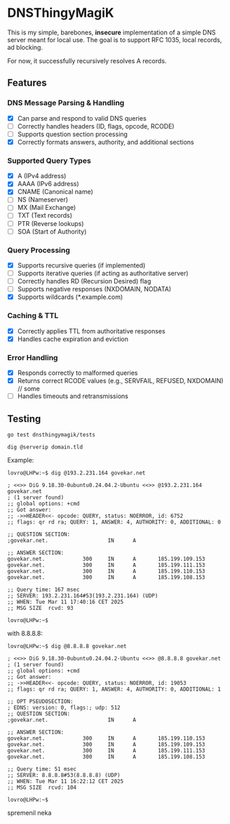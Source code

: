 # DNSThingyMagiK

This is my simple, barebones, **insecure** implementation of a simple DNS server meant for local use. The goal is to support RFC 1035, local records, ad blocking.

For now, it successfully recursively resolves A records.

## Features

### DNS Message Parsing & Handling

- [x] Can parse and respond to valid DNS queries
- [ ] Correctly handles headers (ID, flags, opcode, RCODE)
- [ ] Supports question section processing
- [x] Correctly formats answers, authority, and additional sections

### Supported Query Types

- [x] A (IPv4 address)
- [x] AAAA (IPv6 address)
- [x] CNAME (Canonical name)
- [ ] NS (Nameserver)
- [ ] MX (Mail Exchange)
- [ ] TXT (Text records)
- [ ] PTR (Reverse lookups)
- [ ] SOA (Start of Authority)

### Query Processing

- [x] Supports recursive queries (if implemented)
- [ ] Supports iterative queries (if acting as authoritative server)
- [ ] Correctly handles RD (Recursion Desired) flag
- [ ] Supports negative responses (NXDOMAIN, NODATA)
- [x] Supports wildcards (*.example.com)

### Caching & TTL

- [x] Correctly applies TTL from authoritative responses
- [x] Handles cache expiration and eviction

### Error Handling

- [x] Responds correctly to malformed queries
- [x] Returns correct RCODE values (e.g., SERVFAIL, REFUSED, NXDOMAIN) // some
- [ ] Handles timeouts and retransmissions

## Testing

`go test dnsthingymagik/tests`

`dig @serverip domain.tld`

Example:

```shell
lovro@LHPw:~$ dig @193.2.231.164 govekar.net

; <<>> DiG 9.18.30-0ubuntu0.24.04.2-Ubuntu <<>> @193.2.231.164 govekar.net
; (1 server found)
;; global options: +cmd
;; Got answer:
;; ->>HEADER<<- opcode: QUERY, status: NOERROR, id: 6752
;; flags: qr rd ra; QUERY: 1, ANSWER: 4, AUTHORITY: 0, ADDITIONAL: 0

;; QUESTION SECTION:
;govekar.net.                   IN      A

;; ANSWER SECTION:
govekar.net.            300     IN      A       185.199.109.153
govekar.net.            300     IN      A       185.199.111.153
govekar.net.            300     IN      A       185.199.110.153
govekar.net.            300     IN      A       185.199.108.153

;; Query time: 167 msec
;; SERVER: 193.2.231.164#53(193.2.231.164) (UDP)
;; WHEN: Tue Mar 11 17:40:16 CET 2025
;; MSG SIZE  rcvd: 93

lovro@LHPw:~$
```

with 8.8.8.8:

```shell
lovro@LHPw:~$ dig @8.8.8.8 govekar.net

; <<>> DiG 9.18.30-0ubuntu0.24.04.2-Ubuntu <<>> @8.8.8.8 govekar.net
; (1 server found)
;; global options: +cmd
;; Got answer:
;; ->>HEADER<<- opcode: QUERY, status: NOERROR, id: 19053
;; flags: qr rd ra; QUERY: 1, ANSWER: 4, AUTHORITY: 0, ADDITIONAL: 1

;; OPT PSEUDOSECTION:
; EDNS: version: 0, flags:; udp: 512
;; QUESTION SECTION:
;govekar.net.                   IN      A

;; ANSWER SECTION:
govekar.net.            300     IN      A       185.199.110.153
govekar.net.            300     IN      A       185.199.109.153
govekar.net.            300     IN      A       185.199.111.153
govekar.net.            300     IN      A       185.199.108.153

;; Query time: 51 msec
;; SERVER: 8.8.8.8#53(8.8.8.8) (UDP)
;; WHEN: Tue Mar 11 16:22:12 CET 2025
;; MSG SIZE  rcvd: 104

lovro@LHPw:~$
```
spremenil neka